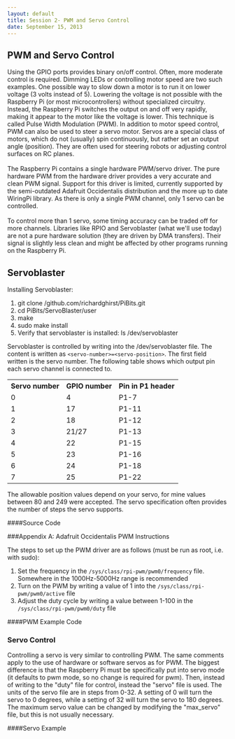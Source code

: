 ```yaml
---
layout: default
title: Session 2- PWM and Servo Control
date: September 15, 2013
---
```


## PWM and Servo Control
  Using the GPIO ports provides binary on/off control. Often, more moderate control is required. Dimming LEDs or controlling motor speed are two such examples. One possible way to slow down a motor is to run it on lower voltage (3 volts instead of 5). Lowering the voltage is not possible with the Raspberry Pi (or most microcontrollers) without specialized circuitry. Instead, the Raspberry Pi switches the output on and off very rapidly, making it appear to the motor like the voltage is lower. This technique is called Pulse Width Modulation (PWM). 
  In addition to motor speed control, PWM can also be used to steer a servo motor. Servos are a special class of motors, which do not (usually) spin continuously, but rather set an output angle (position). They are often used for steering robots or adjusting control surfaces on RC planes. 
<br/><br/>
  The Raspberry Pi contains a single hardware PWM/servo driver. The pure hardware PWM from the hardware driver provides a very accurate and clean PWM signal. Support for this driver is limited, currently supported by the semi-outdated Adafruit Occidentalis distribution and the more up to date WiringPi library. As there is only a single PWM channel, only 1 servo can be controlled. 
<br/><br/>
To control more than 1 servo, some timing accuracy can be traded off for more channels. Libraries like RPIO and Servoblaster (what we'll use today) are not a pure hardware solution (they are driven by DMA transfers). Their signal is slightly less clean and might be affected by other programs running on the Raspberry Pi.

## Servoblaster
Installing Servoblaster:<br/>
1. git clone /github.com/richardghirst/PiBits.git <br/>
2. cd PiBits/ServoBlaster/user <br/>
3. make <br/>
4. sudo make install <br/>
5. Verify that servoblaster is installed: ls /dev/servoblaster <br/>

Servoblaster is controlled by writing into the /dev/servoblaster file. The content is written as `<servo-number>=<servo-position>`. The first field written is the servo number. The following table shows which output pin each servo channel is connected to. 
<table>
<tr><th>Servo number</th><th>GPIO number</th><th>Pin in P1 header</th></tr>    
<tr><td>0</td><td>4</td><td>P1-7</td></tr>     
<tr><td>1</td><td>17</td><td>P1-11</td></tr>
<tr><td>2</td><td>18</td><td>P1-12</td></tr> 
<tr><td>3</td><td>21/27</td><td>P1-13</td></tr>  
<tr><td>4</td><td>22</td><td>P1-15</td></tr>  
<tr><td>5</td><td>23</td><td>P1-16</td></tr>  
<tr><td>6</td><td>24</td><td>P1-18</td></tr> 
<tr><td>7</td><td>25</td><td>P1-22</td></tr>
</table>
The allowable position values depend on your servo, for mine values between 80 and 249 were accepted. The servo specification often provides the number of steps the servo supports. 

####Source Code
<script src="http://gist-it.appspot.com/github/raspberrypi-aa/raspberrypi-aa/blob/master/servoblaster-test.py"></script>

###Appendix A: Adafruit Occidentalis PWM Instructions

The steps to set up the PWM driver are as follows (must be run as root, i.e. with sudo):

1. Set the frequency in the `/sys/class/rpi-pwm/pwm0/frequency` file. Somewhere in the 1000Hz-5000Hz range is recommended
2. Turn on the PWM by writing a value of 1 into the `/sys/class/rpi-pwm/pwm0/active` file
3. Adjust the duty cycle by writing a value between 1-100 in the `/sys/class/rpi-pwm/pwm0/duty` file

####PWM Example Code
<script src="http://gist-it.appspot.com/github/raspberrypi-aa/raspberrypi-aa/blob/master/RaspberryPi_Toolbox/pwm_test.py?footer=0"></script>


### Servo Control
Controlling a servo is very similar to controlling PWM. The same comments apply to the use of hardware or software servos as for PWM. The biggest difference is that the Raspberry Pi must be specifically put into servo mode (it defaults to pwm mode, so no change is required for pwm). Then, instead of writing to the "duty" file for control, instead the "servo" file is used. The units of the servo file are in steps from 0-32. A setting of 0 will turn the servo to 0 degrees, while a setting of 32 will turn the servo to 180 degrees. The maximum servo value can be changed by modifying the "max_servo" file, but this is not usually necessary.

####Servo Example
<script src="http://gist-it.appspot.com/github/raspberrypi-aa/raspberrypi-aa/blob/master/RaspberryPi_Toolbox/servo_test.py"></script>